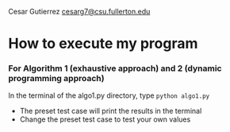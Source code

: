 Cesar Gutierrez
cesarg7@csu.fullerton.edu

# How to execute my program

### For Algorithm 1 (exhaustive approach) and 2 (dynamic programming approach)
In the terminal of the algo1.py directory, type `python algo1.py`
- The preset test case will print the results in the terminal
- Change the preset test case to test your own values

